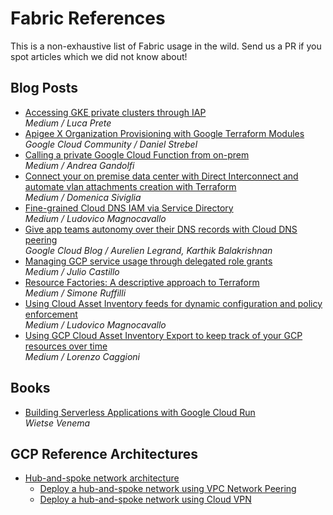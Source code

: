 # Fabric References

This is a non-exhaustive list of Fabric usage in the wild. Send us a PR if you spot articles which we did not know about!

## Blog Posts

- [Accessing GKE private clusters through IAP](https://medium.com/google-cloud/accessing-gke-private-clusters-through-iap-14fedad694f8)<br>*Medium / Luca Prete*
- [Apigee X Organization Provisioning with Google Terraform Modules](https://www.googlecloudcommunity.com/gc/Apigee/Apigee-X-Organization-Provisioning-with-Google-Terraform-Modules/m-p/166411)<br>*Google Cloud Community / Daniel Strebel*
- [Calling a private Google Cloud Function from on-prem](https://medium.com/google-cloud/calling-a-private-google-cloud-function-from-on-prem-91eb628c85ac)<br>*Medium / Andrea Gandolfi*
- [Connect your on premise data center with Direct Interconnect and automate vlan attachments creation with Terraform](https://medium.com/google-cloud/connect-your-on-premise-data-center-with-direct-interconnect-and-automate-vlan-attachments-creation-8db1bdcc156b)<br>*Medium / Domenica Siviglia*
- [Fine-grained Cloud DNS IAM via Service Directory](https://medium.com/google-cloud/fine-grained-cloud-dns-iam-via-service-directory-446058b4362e)<br>*Medium / Ludovico Magnocavallo*
- [Give app teams autonomy over their DNS records with Cloud DNS peering](https://cloud.google.com/blog/products/networking/how-to-use-cloud-dns-peering-in-a-shared-vpc-environment)<br>*Google Cloud Blog / Aurelien Legrand, Karthik Balakrishnan*
- [Managing GCP service usage through delegated role grants](https://medium.com/google-cloud/managing-gcp-service-usage-through-delegated-role-grants-a843610f2226)<br>*Medium / Julio Castillo*
- [Resource Factories: A descriptive approach to Terraform](https://medium.com/google-cloud/resource-factories-a-descriptive-approach-to-terraform-581b3ebb59c)<br>*Medium / Simone Ruffilli*
- [Using Cloud Asset Inventory feeds for dynamic configuration and policy enforcement](https://medium.com/google-cloud/using-cloud-asset-inventory-feeds-for-dynamic-configuration-and-policy-enforcement-c37b6a590c49)<br>*Medium / Ludovico Magnocavallo*
- [Using GCP Cloud Asset Inventory Export to keep track of your GCP resources over time](https://medium.com/google-cloud/using-gcp-cloud-asset-inventory-export-to-keep-track-of-your-gcp-resources-over-time-20fb6fa63c68)<br>*Medium / Lorenzo Caggioni*

## Books

- [Building Serverless Applications with Google Cloud Run](https://www.google.it/books/edition/Building_Serverless_Applications_with_Go/PV4MEAAAQBAJ?hl=en&gbpv=1&dq=a+valuable+resource+on+github+fabric&pg=PT143&printsec=frontcover)<br>*Wietse Venema*

## GCP Reference Architectures

- [Hub-and-spoke network architecture](https://cloud.google.com/architecture/deploy-hub-spoke-vpc-network-topology)
  - [Deploy a hub-and-spoke network using VPC Network Peering](https://cloud.google.com/architecture/deploy-hub-spoke-network-using-peering)
  - [Deploy a hub-and-spoke network using Cloud VPN](https://cloud.google.com/architecture/deploy-hub-spoke-network-using-vpn)
